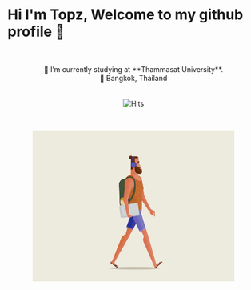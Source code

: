 
# Hi I'm Topz, Welcome to my github profile 🐯

<br>
<p align="center">
🎒 I’m currently studying at **Thammasat University**.<br>
📍 Bangkok, Thailand <br><br><br>
<img src="https://hitcounter.pythonanywhere.com/count/tag.svg?url=www.example.com" alt="Hits">
<br>
</p>
 
<br>

<!--![pgm](https://github.com/toptapznt/toptapznt/blob/master/image_processing20191003-32373-1qew5cu.gif "Logo Title Text 1")-->

<p align="center">
  <img width="80%" height="80%" src="https://github.com/toptapznt/toptapznt/blob/master/image_processing20191003-32373-1qew5cu.gif">
</p>

<!--
**toptapznt/toptapznt** is a ✨ _special_ ✨ repository because its `README.md` (this file) appears on your GitHub profile.

Here are some ideas to get you started:

- 🔭 I’m currently working on ...
- 🌱 I’m currently learning ...
- 👯 I’m looking to collaborate on ...
- 🤔 I’m looking for help with ...
- 💬 Ask me about ...
- 📫 How to reach me: ...
- 😄 Pronouns: ...
- ⚡ Fun fact: ...
-->

